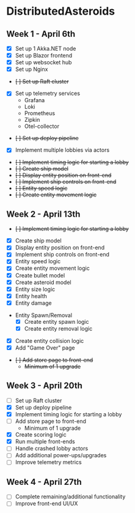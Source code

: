 ﻿# DistributedAsteroids

## Week 1 - April 6th
- [X] Set up 1 Akka.NET node
- [X] Set up Blazor frontend
- [X] Set up websocket hub
- [X] Set up Nginx
- ~~[ ] Set up Raft cluster~~
- [X] Set up telemetry services
  - Grafana
  - Loki
  - Prometheus
  - Zipkin
  - Otel-collector
- ~~[ ] Set up deploy pipeline~~
- [X] Implement multiple lobbies via actors
- ~~[ ] Implement timing logic for starting a lobby~~
- ~~[ ] Create ship model~~
- ~~[ ] Display entity position on front-end~~
- ~~[ ] Implement ship controls on front-end~~
- ~~[ ] Entity speed logic~~
- ~~[ ] Create entity movement logic~~
 
## Week 2 - April 13th
- ~~[ ] Implement timing logic for starting a lobby~~
- [X] Create ship model
- [X] Display entity position on front-end
- [X] Implement ship controls on front-end
- [X] Entity speed logic
- [X] Create entity movement logic
- [X] Create bullet model
- [X] Create asteroid model
- [X] Entity size logic
- [X] Entity health
- [X] Entity damage
- Entity Spawn/Removal
  - [X] Create entity spawn logic
  - [X] Create entity removal logic
- [X] Create entity collision logic
- [X] Add "Game Over" page
- ~~[ ] Add store page to front-end~~
  - ~~Minimum of 1 upgrade~~
 
## Week 3 - April 20th
- [ ] Set up Raft cluster
- [X] Set up deploy pipeline
- [X] Implement timing logic for starting a lobby
- [ ] Add store page to front-end
  - Minimum of 1 upgrade
- [X] Create scoring logic
- [X] Run multiple front-ends
- [ ] Handle crashed lobby actors
- [ ] Add additional power-ups/upgrades
- [ ] Improve telemetry metrics
 
## Week 4 - April 27th
- [ ] Complete remaining/additional functionality
- [ ] Improve front-end UI/UX
